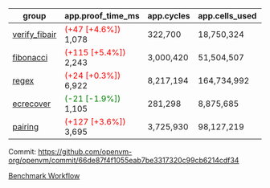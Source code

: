 | group | app.proof_time_ms | app.cycles | app.cells_used | leaf.proof_time_ms | leaf.cycles | leaf.cells_used |
| -- | -- | -- | -- | -- | -- | -- |
| [verify_fibair](https://github.com/openvm-org/openvm/blob/benchmark-results/benchmarks-pr/1941/verify_fibair-66de87f4f1055eab7be3317320c99cb6214cdf34.md) |<span style='color: red'>(+47 [+4.6%])</span> 1,078 |  322,700 |  18,750,324 |- | - | - |
| [fibonacci](https://github.com/openvm-org/openvm/blob/benchmark-results/benchmarks-pr/1941/fibonacci-66de87f4f1055eab7be3317320c99cb6214cdf34.md) |<span style='color: red'>(+115 [+5.4%])</span> 2,243 |  3,000,420 |  51,504,507 |- | - | - |
| [regex](https://github.com/openvm-org/openvm/blob/benchmark-results/benchmarks-pr/1941/regex-66de87f4f1055eab7be3317320c99cb6214cdf34.md) |<span style='color: red'>(+24 [+0.3%])</span> 6,922 |  8,217,194 |  164,734,992 |- | - | - |
| [ecrecover](https://github.com/openvm-org/openvm/blob/benchmark-results/benchmarks-pr/1941/ecrecover-66de87f4f1055eab7be3317320c99cb6214cdf34.md) |<span style='color: green'>(-21 [-1.9%])</span> 1,105 |  281,298 |  8,875,685 |- | - | - |
| [pairing](https://github.com/openvm-org/openvm/blob/benchmark-results/benchmarks-pr/1941/pairing-66de87f4f1055eab7be3317320c99cb6214cdf34.md) |<span style='color: red'>(+127 [+3.6%])</span> 3,695 |  3,725,930 |  98,127,219 |- | - | - |


Commit: https://github.com/openvm-org/openvm/commit/66de87f4f1055eab7be3317320c99cb6214cdf34

[Benchmark Workflow](https://github.com/openvm-org/openvm/actions/runs/16805547827)
